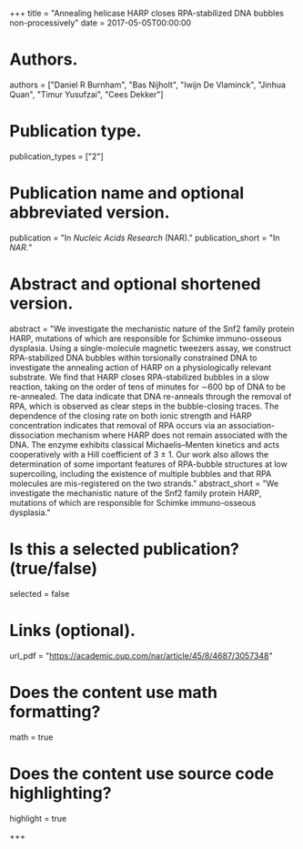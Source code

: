 +++
title = "Annealing helicase HARP closes RPA-stabilized DNA bubbles non-processively"
date = 2017-05-05T00:00:00

# Authors.
authors = ["Daniel R Burnham", "Bas Nijholt", "Iwijn De Vlaminck", "Jinhua Quan", "Timur Yusufzai", "Cees Dekker"]

# Publication type.
publication_types = ["2"]

# Publication name and optional abbreviated version.
publication = "In *Nucleic Acids Research* (NAR)."
publication_short = "In *NAR.*"

# Abstract and optional shortened version.
abstract = "We investigate the mechanistic nature of the Snf2 family protein HARP, mutations of which are responsible for Schimke immuno-osseous dysplasia. Using a single-molecule magnetic tweezers assay, we construct RPA-stabilized DNA bubbles within torsionally constrained DNA to investigate the annealing action of HARP on a physiologically relevant substrate. We find that HARP closes RPA-stabilized bubbles in a slow reaction, taking on the order of tens of minutes for ∼600 bp of DNA to be re-annealed. The data indicate that DNA re-anneals through the removal of RPA, which is observed as clear steps in the bubble-closing traces. The dependence of the closing rate on both ionic strength and HARP concentration indicates that removal of RPA occurs via an association-dissociation mechanism where HARP does not remain associated with the DNA. The enzyme exhibits classical Michaelis–Menten kinetics and acts cooperatively with a Hill coefficient of 3 ± 1. Our work also allows the determination of some important features of RPA-bubble structures at low supercoiling, including the existence of multiple bubbles and that RPA molecules are mis-registered on the two strands."
abstract_short = "We investigate the mechanistic nature of the Snf2 family protein HARP, mutations of which are responsible for Schimke immuno-osseous dysplasia."

# Is this a selected publication? (true/false)
selected = false

# Links (optional).
url_pdf = "https://academic.oup.com/nar/article/45/8/4687/3057348"

# Does the content use math formatting?
math = true

# Does the content use source code highlighting?
highlight = true

+++
